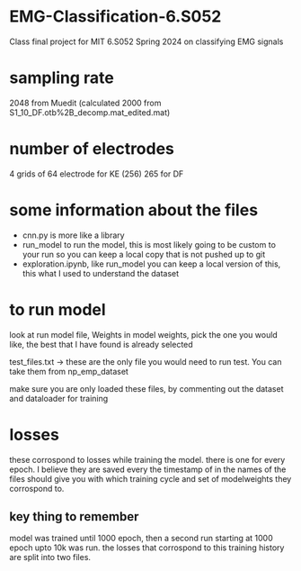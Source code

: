 # EMG-Classification-6.S052
Class final project for MIT 6.S052 Spring 2024 on classifying EMG signals

# sampling rate
2048 from Muedit (calculated 2000 from  S1_10_DF.otb%2B_decomp.mat_edited.mat)

# number of electrodes
4 grids of 64 electrode for KE (256)
265 for DF

# some information about the files
- cnn.py is more like a library
- run_model to run the model, this is most likely going to be custom to
    your run so you can keep a local copy that is not pushed up to git
- exploration.ipynb, like run_model you can keep a local version of
    this, this what I used to understand the dataset

# to run model
look at run model file, 
Weights in model weights, pick the one you would like, 
the best that I have found is already selected

test_files.txt -> these are the only file you would need to run test. You can take them from  np_emp_dataset

make sure you are only loaded these files, by commenting out the dataset and dataloader for training

# losses
these corrospond to losses while training the model. there is one for every epoch. I believe they are saved every the timestamp of in the names of the files should give you with which training cycle and set of modelweights they corrospond to. 

## key thing to remember
model was trained until 1000 epoch, 
then a second run starting at 1000 epoch upto 10k was run.
the losses that corrospond to this training history are split into two files.